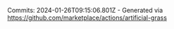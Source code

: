 Commits: 2024-01-26T09:15:06.801Z - Generated via https://github.com/marketplace/actions/artificial-grass
<br>
